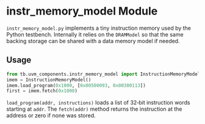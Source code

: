 # instr_memory_model Module

`instr_memory_model.py` implements a tiny instruction memory used by the
Python testbench. Internally it relies on the `DRAMModel` so that the
same backing storage can be shared with a data memory model if needed.

## Usage

```python
from tb.uvm_components.instr_memory_model import InstructionMemoryModel
imem = InstructionMemoryModel()
imem.load_program(0x1000, [0x00500093, 0x00300113])
first = imem.fetch(0x1000)
```

`load_program(addr, instructions)` loads a list of 32‑bit instruction words
starting at `addr`. The `fetch(addr)` method returns the instruction at the
address or zero if none was stored.

